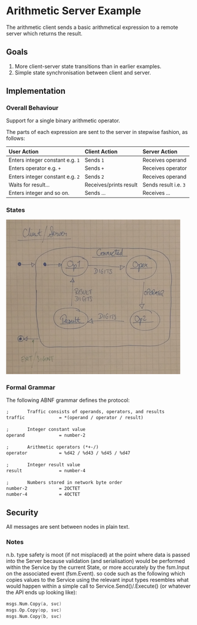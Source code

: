 # Arithmetic Server Example

The arithmetic client sends a basic arithmetical expression to a remote server 
which returns the result.

## Goals

1. More client-server state transitions than in earlier examples.
1. Simple state synchronisation between client and server.

## Implementation

### Overall Behaviour

Support for a single binary arithmetic operator.

The parts of each expression are sent to the server in stepwise fashion, as follows:

| User Action                       | Client Action          | Server Action         |
| :-------------------------------- | :--------------------- | :-------------------- |
| Enters integer constant e.g. `1`  | Sends `1`              | Receives operand      |
| Enters operator e.g. `+`          | Sends `+`              | Receives operator     |
| Enters integer constant e.g. `2`  | Sends `2`              | Receives operand      |
| Waits for result...               | Receives/prints result | Sends result i.e. `3` |
| Enters integer and so on.         | Sends ...              | Receives ...          |

### States

![client/server state diagram](../images/ArithmeticServer-StateDiagram.png)

### Formal Grammar

The following ABNF grammar defines the protocol:

```abnf
;       Traffic consists of operands, operators, and results
traffic             = *(operand / operator / result)

;       Integer constant value
operand             = number-2

;       Arithmetic operators (*+-/)
operator            = %d42 / %d43 / %d45 / %d47

;       Integer result value
result              = number-4

;       Numbers stored in network byte order
number-2            = 2OCTET
number-4            = 4OCTET
```

## Security

All messages are sent between nodes in plain text.

### Notes

n.b. type safety is moot (if not misplaced) at the point where data is passed into the
Server because validation (and serialisation) would be performed within the Service by
the current State, or more accurately by the fsm.Input on the associated event (fsm.Event).
so code such as the following which copies values to the Service using the relevant
input types resembles what would happen within a simple call to Service.Send()/.Execute()
(or whatever the API ends up looking like):

```go
msgs.Num.Copy(a, svc)
msgs.Op.Copy(op, svc)
msgs.Num.Copy(b, svc)
```








